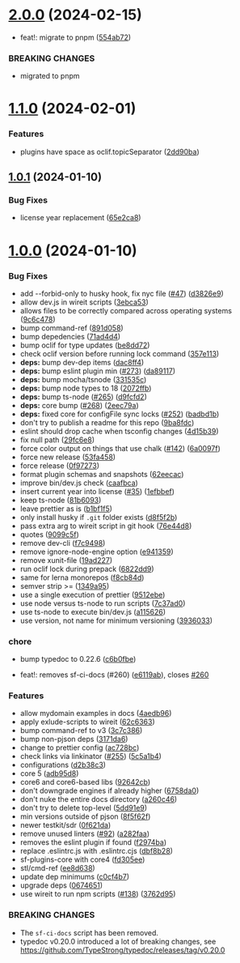 # [2.0.0](https://github.com/ClayChipps/sf-chipps-dev-scripts/compare/1.1.0...2.0.0) (2024-02-15)


* feat!: migrate to pnpm ([554ab72](https://github.com/ClayChipps/sf-chipps-dev-scripts/commit/554ab72e3ec42e929e0245fad7b25b03c0f98395))


### BREAKING CHANGES

* migrated to pnpm



# [1.1.0](https://github.com/ClayChipps/sf-chipps-dev-scripts/compare/1.0.1...1.1.0) (2024-02-01)


### Features

* plugins have space as oclif.topicSeparator ([2dd90ba](https://github.com/ClayChipps/sf-chipps-dev-scripts/commit/2dd90ba388d42e35485ab37a803aea1ea4e96665))



## [1.0.1](https://github.com/ClayChipps/sf-chipps-dev-scripts/compare/1.0.0...1.0.1) (2024-01-10)


### Bug Fixes

* license year replacement ([65e2ca8](https://github.com/ClayChipps/sf-chipps-dev-scripts/commit/65e2ca846bced6ca893a00f336736f88cacb2c09))



# [1.0.0](https://github.com/ClayChipps/sf-chipps-dev-scripts/compare/d2b38c32ebadd9a3b02fc1110e50271062d8dc97...1.0.0) (2024-01-10)


### Bug Fixes

* add --forbid-only to husky hook, fix nyc file ([#47](https://github.com/ClayChipps/sf-chipps-dev-scripts/issues/47)) ([d3826e9](https://github.com/ClayChipps/sf-chipps-dev-scripts/commit/d3826e9009c250f4e990b4ca83d378b686f63534))
* allow dev.js in wireit scripts ([3ebca53](https://github.com/ClayChipps/sf-chipps-dev-scripts/commit/3ebca5381a38018bb33c4ef8551afd9a56dd5bd4))
* allows files to be correctly compared across operating systems ([9c6c478](https://github.com/ClayChipps/sf-chipps-dev-scripts/commit/9c6c47844b66415b50abea3d8347c095bf0d9105))
* bump command-ref ([891d058](https://github.com/ClayChipps/sf-chipps-dev-scripts/commit/891d0588cadffa4e3a10b269f0f236b1a7f5aa78))
* bump depedencies ([71ad4d4](https://github.com/ClayChipps/sf-chipps-dev-scripts/commit/71ad4d4e78c03b78bbb41f13b57644870ec0ca6b))
* bump oclif for type updates ([be8dd72](https://github.com/ClayChipps/sf-chipps-dev-scripts/commit/be8dd72feda5fd4fd5d4209c2fc659e47a284bfd))
* check oclif version before running lock command ([357e113](https://github.com/ClayChipps/sf-chipps-dev-scripts/commit/357e113fd5fe0d3a17710eab8c1f9b0efe9074f3))
* **deps:** bump dev-dep items ([dac8ff4](https://github.com/ClayChipps/sf-chipps-dev-scripts/commit/dac8ff488e3abeaabaf0bf0414bf9175155bc73f))
* **deps:** bump eslint plugin min ([#273](https://github.com/ClayChipps/sf-chipps-dev-scripts/issues/273)) ([da89117](https://github.com/ClayChipps/sf-chipps-dev-scripts/commit/da891173454879f0511014b591b6e6bcc1ff24fd))
* **deps:** bump mocha/tsnode ([331535c](https://github.com/ClayChipps/sf-chipps-dev-scripts/commit/331535c35dab88254e93d88114f52781523af286))
* **deps:** bump node types to 18 ([2072ffb](https://github.com/ClayChipps/sf-chipps-dev-scripts/commit/2072ffb2578fb1957770825fd44cc3261841097c))
* **deps:** bump ts-node ([#265](https://github.com/ClayChipps/sf-chipps-dev-scripts/issues/265)) ([d9fcfd2](https://github.com/ClayChipps/sf-chipps-dev-scripts/commit/d9fcfd287a491a73449ea2a3ed01758fa29bf3b7))
* **deps:** core bump ([#268](https://github.com/ClayChipps/sf-chipps-dev-scripts/issues/268)) ([2eec79a](https://github.com/ClayChipps/sf-chipps-dev-scripts/commit/2eec79ac4abcce78eeea0185c8a7107f304db243))
* **deps:** fixed core for configFile sync locks ([#252](https://github.com/ClayChipps/sf-chipps-dev-scripts/issues/252)) ([badbd1b](https://github.com/ClayChipps/sf-chipps-dev-scripts/commit/badbd1bfda4d51ab63488fa377318f8e634c3ffc))
* don't try to publish a readme for this repo ([9ba8fdc](https://github.com/ClayChipps/sf-chipps-dev-scripts/commit/9ba8fdc2f666fb9ce9b6efb60f8a93480fffd55e))
* eslint should drop cache when tsconfig changes ([4d15b39](https://github.com/ClayChipps/sf-chipps-dev-scripts/commit/4d15b39ad1c64781fb5ed27fdf56dc4103f70ab4))
* fix null path ([29fc6e8](https://github.com/ClayChipps/sf-chipps-dev-scripts/commit/29fc6e82bbfdf3f8eb3c1e9d273ceec67c0fb280))
* force color output on things that use chalk ([#142](https://github.com/ClayChipps/sf-chipps-dev-scripts/issues/142)) ([6a0097f](https://github.com/ClayChipps/sf-chipps-dev-scripts/commit/6a0097f4859b3bc91ab0266e3d9545b2ad785a40))
* force new release ([53fa458](https://github.com/ClayChipps/sf-chipps-dev-scripts/commit/53fa45852a68fd87899838ae9bc4d6ef91244948))
* force release ([0f97273](https://github.com/ClayChipps/sf-chipps-dev-scripts/commit/0f972736c19a64a52f3e94d262d0ffe34423ac88))
* format plugin schemas and snapshots ([62eecac](https://github.com/ClayChipps/sf-chipps-dev-scripts/commit/62eecac8f49bf42ea9d558b680021949c047983e))
* improve bin/dev.js check ([caafbca](https://github.com/ClayChipps/sf-chipps-dev-scripts/commit/caafbca5ce919982ee2c8c80e3cc99e154212bcf))
* insert current year into license ([#35](https://github.com/ClayChipps/sf-chipps-dev-scripts/issues/35)) ([1efbbef](https://github.com/ClayChipps/sf-chipps-dev-scripts/commit/1efbbefc9da5d6177e5917ab677e75e49842906d))
* keep ts-node ([81b6093](https://github.com/ClayChipps/sf-chipps-dev-scripts/commit/81b6093d025f0a07ca54cbe1af23fa90c85309aa))
* leave prettier as is ([b1bf1f5](https://github.com/ClayChipps/sf-chipps-dev-scripts/commit/b1bf1f5c5c10bc52ef46ae5edb97935fe7dd3701))
* only install husky if `.git` folder exists ([d8f5f2b](https://github.com/ClayChipps/sf-chipps-dev-scripts/commit/d8f5f2b655bfded51fa48c57bbc7884b708c6e26))
* pass extra arg to wireit script in git hook ([76e44d8](https://github.com/ClayChipps/sf-chipps-dev-scripts/commit/76e44d82b9486dc56d108922bdba12a97ade3832))
* quotes ([9099c5f](https://github.com/ClayChipps/sf-chipps-dev-scripts/commit/9099c5f05d4c9655eb86532765b18896f24a0587))
* remove dev-cli ([f7c9498](https://github.com/ClayChipps/sf-chipps-dev-scripts/commit/f7c94981b0b9cc4b89c3b8e5955f40e58fb18358))
* remove ignore-node-engine option ([e941359](https://github.com/ClayChipps/sf-chipps-dev-scripts/commit/e9413594e5cc37cb4cd6d4465ead1d62e517221b))
* remove xunit-file ([19ad227](https://github.com/ClayChipps/sf-chipps-dev-scripts/commit/19ad2278cf410f6df4418af3f5ac9998d2c6f0fa))
* run oclif lock during prepack ([6822dd9](https://github.com/ClayChipps/sf-chipps-dev-scripts/commit/6822dd9e6b859c458f1c81eb42e7e02fe797c051))
* same for lerna monorepos ([f8cb84d](https://github.com/ClayChipps/sf-chipps-dev-scripts/commit/f8cb84d0211fca9f852e2312ab7082947694a1ef))
* semver strip >= ([1349a95](https://github.com/ClayChipps/sf-chipps-dev-scripts/commit/1349a95ce194e20058c1e5f2558c02e632bf6929))
* use a single execution of prettier ([9512ebe](https://github.com/ClayChipps/sf-chipps-dev-scripts/commit/9512ebea2a2ebc2781fc04cabcd21d5ff1be9105))
* use node versus ts-node to run scripts ([7c37ad0](https://github.com/ClayChipps/sf-chipps-dev-scripts/commit/7c37ad00fb2c3d9b949926ea772d8601c8326f9c))
* use ts-node to execute bin/dev.js ([a115626](https://github.com/ClayChipps/sf-chipps-dev-scripts/commit/a115626b3977b76a8212db22c8a7e614924c230f))
* use version, not name for minimum versioning ([3936033](https://github.com/ClayChipps/sf-chipps-dev-scripts/commit/3936033bacd7bb4d169967ef81d7c339821ad23f))


### chore

* bump typedoc to 0.22.6 ([c6b0fbe](https://github.com/ClayChipps/sf-chipps-dev-scripts/commit/c6b0fbe4fd1b9a7ef6d7b6913ba87ff9aafe53c3))


* feat!: removes sf-ci-docs (#260) ([e6119ab](https://github.com/ClayChipps/sf-chipps-dev-scripts/commit/e6119abe48ffb1edae171c142490ceb64fe8ba64)), closes [#260](https://github.com/ClayChipps/sf-chipps-dev-scripts/issues/260)


### Features

* allow mydomain examples in docs ([4aedb96](https://github.com/ClayChipps/sf-chipps-dev-scripts/commit/4aedb96412ed25a01b98184d102263717d634706))
* apply exlude-scripts to wireit ([62c6363](https://github.com/ClayChipps/sf-chipps-dev-scripts/commit/62c636318a1f1f72013857e0293fc6676a64fd33))
* bump command-ref to v3 ([3c7c386](https://github.com/ClayChipps/sf-chipps-dev-scripts/commit/3c7c3863a095aad7485f14c05daaf1c82562a716))
* bump non-pjson deps ([3171da6](https://github.com/ClayChipps/sf-chipps-dev-scripts/commit/3171da63e4fff78f045b98f8db8e4de14656ebb2))
* change to prettier config ([ac728bc](https://github.com/ClayChipps/sf-chipps-dev-scripts/commit/ac728bc3c5aa76b2daee1b59f3474554f0713fbe))
* check links via linkinator ([#255](https://github.com/ClayChipps/sf-chipps-dev-scripts/issues/255)) ([5c5a1b4](https://github.com/ClayChipps/sf-chipps-dev-scripts/commit/5c5a1b49b81e5b11b4876450776cdb90cc1d175f))
* configurations ([d2b38c3](https://github.com/ClayChipps/sf-chipps-dev-scripts/commit/d2b38c32ebadd9a3b02fc1110e50271062d8dc97))
* core 5 ([adb95d8](https://github.com/ClayChipps/sf-chipps-dev-scripts/commit/adb95d85838643d59f1f4e5a9f6d111fb68eae42))
* core6 and core6-based libs ([92642cb](https://github.com/ClayChipps/sf-chipps-dev-scripts/commit/92642cba27174e1517e76a4f7a4d7509465f2e95))
* don't downgrade engines if already higher ([6758da0](https://github.com/ClayChipps/sf-chipps-dev-scripts/commit/6758da088be0d10fd4ff416f71e4913b5a9141ea))
* don't nuke the entire docs directory ([a260c46](https://github.com/ClayChipps/sf-chipps-dev-scripts/commit/a260c460a0d5195083e4e14a51b991ccb8e849dc))
* don't try to delete top-level ([5dd91e9](https://github.com/ClayChipps/sf-chipps-dev-scripts/commit/5dd91e9be7dab9d7123e50a83c05726427afadb7))
* min versions outside of pjson ([8f5f62f](https://github.com/ClayChipps/sf-chipps-dev-scripts/commit/8f5f62ff52dfda177d0142000e89be208ab707a4))
* newer testkit/sdr ([0f621da](https://github.com/ClayChipps/sf-chipps-dev-scripts/commit/0f621daf238e7ba692b96ff3ac470c1d7a23d157))
* remove unused linters ([#92](https://github.com/ClayChipps/sf-chipps-dev-scripts/issues/92)) ([a282faa](https://github.com/ClayChipps/sf-chipps-dev-scripts/commit/a282faaaccdc7b05884e1dbc48d6641225833a2a))
* removes the eslint plugin if found ([f2974ba](https://github.com/ClayChipps/sf-chipps-dev-scripts/commit/f2974baa377442f032a5f887266b3bcd41c6e18a))
* replace .eslintrc.js with .eslintrc.cjs ([dbf8b28](https://github.com/ClayChipps/sf-chipps-dev-scripts/commit/dbf8b280946844ee15eb938476a2b7783ab78dad))
* sf-plugins-core with core4 ([fd305ee](https://github.com/ClayChipps/sf-chipps-dev-scripts/commit/fd305ee2afd4917248f87963940321bae09d3535))
* stl/cmd-ref ([ee8d638](https://github.com/ClayChipps/sf-chipps-dev-scripts/commit/ee8d638265e4278075d93d451d482beef428efc3))
* update dep minimums ([c0cf4b7](https://github.com/ClayChipps/sf-chipps-dev-scripts/commit/c0cf4b71c3dd98c3ee5513045d01c77908a57ce8))
* upgrade deps ([0674651](https://github.com/ClayChipps/sf-chipps-dev-scripts/commit/067465150445d7ac8b4d0c180e96d825de292f38))
* use wireit to run npm scripts ([#138](https://github.com/ClayChipps/sf-chipps-dev-scripts/issues/138)) ([3762d95](https://github.com/ClayChipps/sf-chipps-dev-scripts/commit/3762d95e34d7f1a611c4d8f8929696cd8c49d7f5))


### BREAKING CHANGES

* The `sf-ci-docs` script has been removed.
* typedoc v0.20.0 introduced a lot of breaking changes,
see https://github.com/TypeStrong/typedoc/releases/tag/v0.20.0



